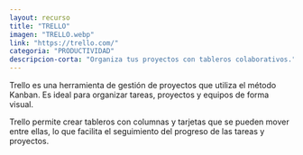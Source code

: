 ```yaml
---
layout: recurso
title: "TRELLO"
imagen: "TRELLO.webp"
link: "https://trello.com/"
categoria: "PRODUCTIVIDAD"
descripcion-corta: "Organiza tus proyectos con tableros colaborativos."
---
```


Trello es una herramienta de gestión de proyectos que utiliza el método Kanban. Es ideal para organizar tareas, proyectos y equipos de forma visual. 

Trello permite crear tableros con columnas y tarjetas que se pueden mover entre ellas, lo que facilita el seguimiento del progreso de las tareas y proyectos.
